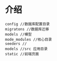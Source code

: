 # 介绍


	config //数据库配置目录
	migratons //数据库迁移
	models //模型
	mode_modules //核心目录
	seeders //
	models //src 应用目录
	static //前端页面


